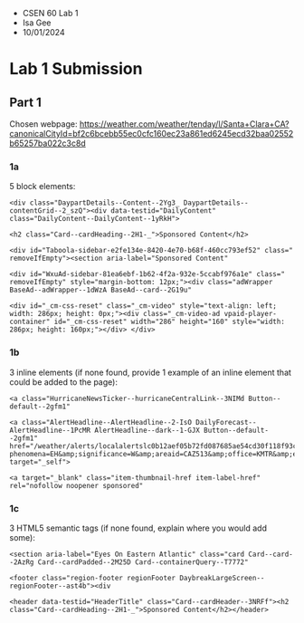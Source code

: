 - CSEN 60 Lab 1
- Isa Gee
- 10/01/2024

# Lab 1 Submission

## Part 1

Chosen webpage: https://weather.com/weather/tenday/l/Santa+Clara+CA?canonicalCityId=bf2c6bcebb55ec0cfc160ec23a861ed6245ecd32baa02552b65257ba022c3c8d 

### 1a

5 block elements:

```
<div class="DaypartDetails--Content--2Yg3_ DaypartDetails--contentGrid--2_szQ"><div data-testid="DailyContent" class="DailyContent--DailyContent--1yRkH"> 

```
```
<h2 class="Card--cardHeading--2H1-_">Sponsored Content</h2>
```
```
<div id="Taboola-sidebar-e2fe134e-8420-4e70-b68f-460cc793ef52" class=" removeIfEmpty"><section aria-label="Sponsored Content"

```

```
<div id="WxuAd-sidebar-81ea6ebf-1b62-4f2a-932e-5ccabf976a1e" class=" removeIfEmpty" style="margin-bottom: 12px;"><div class="adWrapper BaseAd--adWrapper--1dWzA BaseAd--card--2G19u" 

```

```
<div id="_cm-css-reset" class="_cm-video" style="text-align: left; width: 286px; height: 0px;"><div class="_cm-video-ad vpaid-player-container" id="_cm-css-reset" width="286" height="160" style="width: 286px; height: 160px;"></div> </div>

```


### 1b

3 inline elements (if none found, provide 1 example of an inline element that could be added to the page):

```
<a class="HurricaneNewsTicker--hurricaneCentralLink--3NIMd Button--default--2gfm1" 

```

```
<a class="AlertHeadline--AlertHeadline--2-IsO DailyForecast--AlertHeadline--1PcMR AlertHeadline--dark--1-GJX Button--default--2gfm1" href="/weather/alerts/localalertslc0b12aef05b72fd087685ae54cd30f118f93c2163ced60027f4696bf1a9e46b596a00c5c67c836682c1929d5d39b5922?phenomena=EH&amp;significance=W&amp;areaid=CAZ513&amp;office=KMTR&amp;etn=0003" target="_self">

```
```
<a target="_blank" class="item-thumbnail-href item-label-href" rel="nofollow noopener sponsored" 

```

### 1c

3 HTML5 semantic tags (if none found, explain where you would add some):
```
<section aria-label="Eyes On Eastern Atlantic" class="card Card--card--2AzRg Card--cardPadded--2M25D Card--containerQuery--T7772"

```

```
<footer class="region-footer regionFooter DaybreakLargeScreen--regionFooter--ast4b"><div 

```

```
<header data-testid="HeaderTitle" class="Card--cardHeader--3NRFf"><h2 class="Card--cardHeading--2H1-_">Sponsored Content</h2></header>

```


